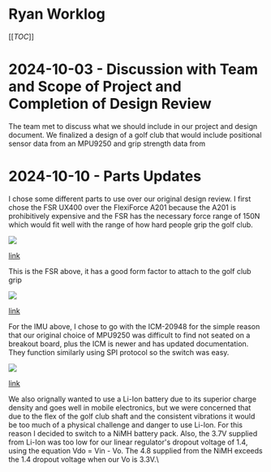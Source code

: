 # Ryan Worklog

[[_TOC_]]

# 2024-10-03 - Discussion with Team and Scope of Project and Completion of Design Review

The team met to discuss what we should include in our project and design document. We finalized a design of a golf club that would include positional sensor data from an MPU9250 and grip strength data from 

# 2024-10-10 - Parts Updates

I chose some different parts to use over our original design review. I first chose the FSR UX400 over the FlexiForce A201 because the A201 is prohibitively expensive and the FSR has the necessary force range of 150N which would fit well with the range of how hard people grip the golf club.

![](fsr.png)

[link](https://buyinterlinkelectronics.com/collections/x-ux-force-sensors/products/fsr-model-ux-400)

This is the FSR above, it has a good form factor to attach to the golf club grip

![](imu.png)

[link](https://massivestator.com/products/focbox-unity-dual-motor-controller)

For the IMU above, I chose to go with the ICM-20948 for the simple reason that our original choice of MPU9250 was difficult to find not seated on a breakout board, plus the ICM is newer and has updated documentation. They function similarly using SPI protocol so the switch was easy.

![](battery.png)

[link](https://www.batteryspace.com/custom-nimh-battery-pack-4-8v-2200mah-10-56wh-4s-s-mh-4-5a2200.aspx)

We also orignally wanted to use a Li-Ion battery due to its superior charge density and goes well in mobile electronics, but we were concerned that due to the flex of the golf club shaft and the consistent vibrations it would be too much of a physical challenge and danger to use Li-Ion. For this reason I decided to switch to a NiMH battery pack. Also, the 3.7V supplied from Li-Ion was too low for our linear regulator's dropout voltage of 1.4, using the equation Vdo = Vin - Vo. The 4.8 supplied from the NiMH exceeds the 1.4 dropout voltage when our Vo is 3.3V.\



